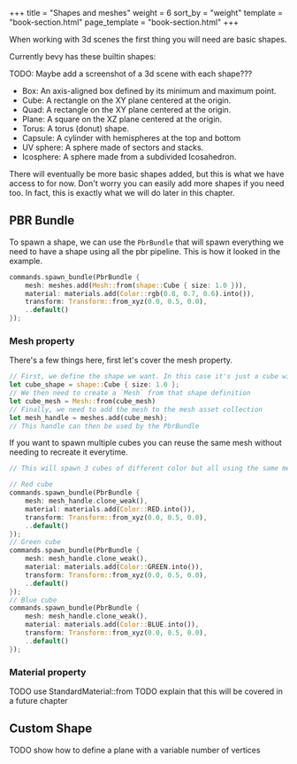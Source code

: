 +++
title = "Shapes and meshes"
weight = 6
sort_by = "weight"
template = "book-section.html"
page_template = "book-section.html"
+++

When working with 3d scenes the first thing you will need are basic shapes.

Currently bevy has these builtin shapes:

TODO: Maybe add a screenshot of a 3d scene with each shape???

* Box: An axis-aligned box defined by its minimum and maximum point.
* Cube: A rectangle on the XY plane centered at the origin.
* Quad: A rectangle on the XY plane centered at the origin.
* Plane: A square on the XZ plane centered at the origin.
* Torus: A torus (donut) shape.
* Capsule: A cylinder with hemispheres at the top and bottom
* UV sphere: A sphere made of sectors and stacks.
* Icosphere: A sphere made from a subdivided Icosahedron.

There will eventually be more basic shapes added, but this is what we have access to for now. Don't worry you can easily add more shapes if you need too. In fact, this is exactly what we will do later in this chapter.

## PBR Bundle

To spawn a shape, we can use the `PbrBundle` that will spawn everything we need to have a shape using all the pbr pipeline. This is how it looked in the example.

```rust
commands.spawn_bundle(PbrBundle {
    mesh: meshes.add(Mesh::from(shape::Cube { size: 1.0 })),
    material: materials.add(Color::rgb(0.8, 0.7, 0.6).into()),
    transform: Transform::from_xyz(0.0, 0.5, 0.0),
    ..default()
});
```

### Mesh property

There's a few things here, first let's cover the mesh property.

```rust
// First, we define the shape we want. In this case it's just a cube with a size of 1.0.
let cube_shape = shape::Cube { size: 1.0 };
// We then need to create a `Mesh` from that shape definition
let cube_mesh = Mesh::from(cube_mesh)
// Finally, we need to add the mesh to the mesh asset collection
let mesh_handle = meshes.add(cube_mesh);
// This handle can then be used by the PbrBundle
```

If you want to spawn multiple cubes you can reuse the same mesh without needing to recreate it everytime.

```rust
// This will spawn 3 cubes of different color but all using the same mesh we defined earlier.

// Red cube
commands.spawn_bundle(PbrBundle {
    mesh: mesh_handle.clone_weak(),
    material: materials.add(Color::RED.into()),
    transform: Transform::from_xyz(0.0, 0.5, 0.0),
    ..default()
});
// Green cube
commands.spawn_bundle(PbrBundle {
    mesh: mesh_handle.clone_weak(),
    material: materials.add(Color::GREEN.into()),
    transform: Transform::from_xyz(0.0, 0.5, 0.0),
    ..default()
});
// Blue cube
commands.spawn_bundle(PbrBundle {
    mesh: mesh_handle.clone_weak(),
    material: materials.add(Color::BLUE.into()),
    transform: Transform::from_xyz(0.0, 0.5, 0.0),
    ..default()
});
```

### Material property

TODO use StandardMaterial::from
TODO explain that this will be covered in a future chapter

## Custom Shape

TODO show how to define a plane with a variable number of vertices
